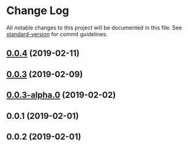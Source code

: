 # Change Log

All notable changes to this project will be documented in this file. See [standard-version](https://github.com/conventional-changelog/standard-version) for commit guidelines.

<a name="0.0.4"></a>
## [0.0.4](https://github.com/davegomez/silky-charts/compare/v0.0.3...v0.0.4) (2019-02-11)



<a name="0.0.3"></a>
## [0.0.3](https://github.com/davegomez/silky-charts/compare/v0.0.3-alpha.0...v0.0.3) (2019-02-09)



<a name="0.0.3-alpha.0"></a>
## [0.0.3-alpha.0](https://github.com/davegomez/silky-charts/compare/v0.0.2...v0.0.3-alpha.0) (2019-02-02)



<a name="0.0.1"></a>
## 0.0.1 (2019-02-01)

<a name="0.0.2"></a>
## 0.0.2 (2019-02-01)
